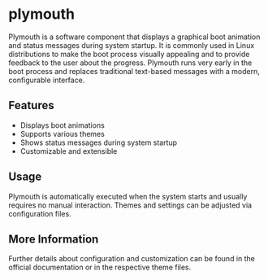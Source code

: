 # plymouth

Plymouth is a software component that displays a graphical boot animation and status messages during system startup. It is commonly used in Linux distributions to make the boot process visually appealing and to provide feedback to the user about the progress. Plymouth runs very early in the boot process and replaces traditional text-based messages with a modern, configurable interface.

## Features

- Displays boot animations
- Supports various themes
- Shows status messages during system startup
- Customizable and extensible

## Usage

Plymouth is automatically executed when the system starts and usually requires no manual interaction. Themes and settings can be adjusted via configuration files.

## More Information

Further details about configuration and customization can be found in the official documentation or in the respective theme files.

